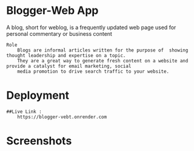 
# Blogger-Web App

A blog, short for weblog, is a frequently updated web page used for personal commentary or business content
    
    Role
        Blogs are informal articles written for the purpose of  showing thought leadership and expertise on a topic. 
        They are a great way to generate fresh content on a website and provide a catalyst for email marketing, social 
        media promotion to drive search traffic to your website.

# Deployment
    ##Live Link :
        https://blogger-vebt.onrender.com


# Screenshots


